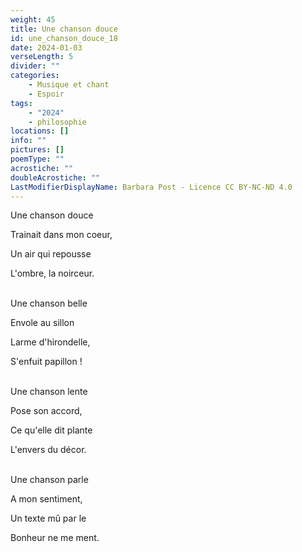 ```yaml
---
weight: 45
title: Une chanson douce
id: une_chanson_douce_18
date: 2024-01-03
verseLength: 5
divider: ""
categories:
    - Musique et chant
    - Espoir
tags:
    - "2024"
    - philosophie
locations: []
info: ""
pictures: []
poemType: ""
acrostiche: ""
doubleAcrostiche: ""
LastModifierDisplayName: Barbara Post - Licence CC BY-NC-ND 4.0
---
```

Une chanson douce

Trainait dans mon coeur,

Un air qui repousse

L'ombre, la noirceur.

 \
Une chanson belle

Envole au sillon

Larme d'hirondelle,

S'enfuit papillon !

 \
Une chanson lente

Pose son accord,

Ce qu'elle dit plante

L'envers du décor.

 \
Une chanson parle

A mon sentiment,

Un texte mû par le

Bonheur ne me ment.
